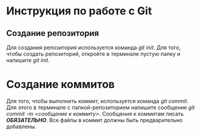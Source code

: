 # Инструкция по работе с Git

## Создание репозитория
Для создания репозитория используется команда *git init*. Для того, чтобы создать репозиторий, откройте в терминале пустую папку и напишите *git init*.











# Создание коммитов
Для того, чтобы выполнить коммит, используется команда *git commit*. Для этого в терминале с папкой-репозиторием напишите сообщение *git commit -m <сообщение к коммиту>*. Сообщения к коммитам писать ***ОБЯЗАТЕЛЬНО***. Все файлы в коммит должны быть предварительно добавлены.
